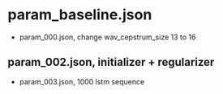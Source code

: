 # param_baseline.json
* param_000.json, change wav_cepstrum_size 13 to 16

## param_002.json, initializer + regularizer
* param_003.json, 1000 lstm sequence
